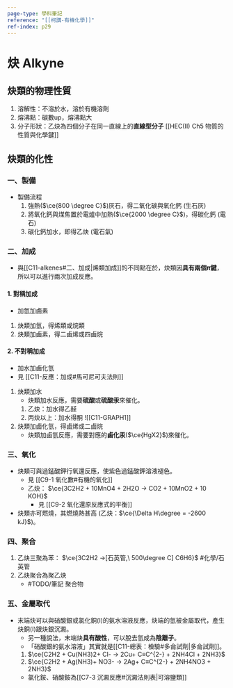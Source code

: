 ```yaml
---
page-type: 學科筆記
reference: "[[柯講-有機化學]]"
ref-index: p29
---
```

# 炔 Alkyne
## 炔類的物理性質
1. 溶解性：不溶於水，溶於有機溶劑
2. 熔沸點：碳數up，熔沸點大
3. 分子形狀：乙炔為四個分子在同一直線上的**直線型分子** [[HEC(II) Ch5 物質的性質與化學鍵]]

## 炔類的化性
### 一、製備
- 製備流程
	1. 強熱($\ce{800 \degree C}$)灰石，得二氧化碳與氧化鈣 (生石灰)
	2. 將氧化鈣與煤焦置於電爐中加熱($\ce{2000 \degree C}$)，得碳化鈣 (電石)
	3. 碳化鈣加水，即得乙炔 (電石氣)
### 二、加成
- 與[[C11-alkenes#二、加成|烯類加成]]的不同點在於，炔類因**具有兩個$\pi$鍵**，所以可以進行兩次加成反應。
#### 1. 對稱加成
- 加氫加鹵素
1. 炔類加氫，得烯類或烷類
2. 炔類加鹵素，得二鹵烯或四鹵烷
#### 2. 不對稱加成
- 加水加鹵化氫
- 見 [[C11-反應：加成#馬可尼可夫法則]]
1. 炔類加水
	- 炔類加水反應，需要**硫酸**或**硫酸汞**來催化。
	1. 乙炔：加水得乙醛
	2. 丙炔以上：加水得酮 ![[C11-GRAPH1]]
2. 炔類加鹵化氫，得鹵烯或二鹵烷
	- 炔類加鹵氫反應，需要對應的**鹵化汞**($\ce{HgX2}$)來催化。
### 三、氧化
- 炔類可與過錳酸鉀行氧還反應，使紫色過錳酸鉀溶液褪色。
	- 見 [[C9-1 氧化數#有機的氧化]]
	- 乙炔： $\ce{3C2H2 + 10MnO4 + 2H2O -> CO2 + 10MnO2 + 10 KOH}$	
		- 見 [[C9-2 氧化還原反應式的平衡]]
- 炔類亦可燃燒，其燃燒熱甚高 (乙炔：$\ce{\Delta H\degree = -2600 kJ}$)。
### 四、聚合
1. 乙炔三聚為苯： $\ce{3C2H2 ->[石英管,\ 500\degree C] C6H6}$ #化學/石英管
2. 乙炔聚合為聚乙炔
	- #TODO/筆記 聚合物
### 五、金屬取代
- 末端炔可以與硝酸銀或氯化銅(I)的氨水溶液反應，炔端的氫被金屬取代，產生炔銅(I)跟炔銀沉澱。
	- 另一種說法，末端炔**具有酸性**，可以脫去氫成為**陰離子**。
	- 「硝酸銀的氨水溶液」其實就是[[C11-總表：檢驗#多侖試劑|多侖試劑]]。
	1. $\ce{C2H2 + Cu(NH3)2+ Cl- -> 2Cu+ C≡C^{2-} + 2NH4Cl + 2NH3}$
	2. $\ce{C2H2 + Ag(NH3)+ NO3- -> 2Ag+ C≡C^{2-} + 2NH4NO3 + 2NH3}$
	- 氯化銨、硝酸銨為[[C7-3 沉澱反應#沉澱法則表|可溶鹽類]]